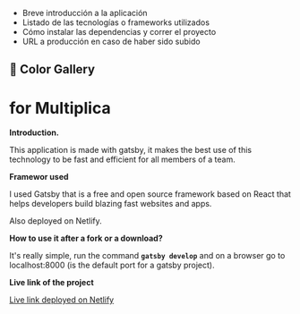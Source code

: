 - Breve introducción a la aplicación
- Listado de las tecnologías o frameworks utilizados
- Cómo instalar las dependencias y correr el proyecto
- URL a producción en caso de haber sido subido

## 🚀 Color Gallery 
# for Multiplica

 **Introduction.**

  This application is made with gatsby, it makes the best use of this technology to be fast and efficient for all members of a team.

  **Framewor used**

  I used Gatsby that is a free and open source framework based on React that helps developers build blazing fast websites and apps.

  Also deployed on Netlify. 

  **How to use it after a fork or a download?**

  It's really simple, run the command **`gatsby develop`** and on a browser go to localhost:8000 (is the default port for a gatsby project).

  **Live link of the project**

   [Live link deployed on Netlify](https://color-gallery-multiplica.netlify.com/)
   